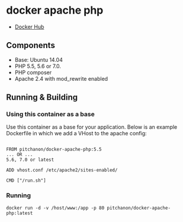 # docker apache php

- [Docker Hub](https://hub.docker.com/r/pitchanon/docker-apache-php-mongo/)

## Components

- Base: Ubuntu 14.04
- PHP 5.5, 5.6 or 7.0.
- PHP composer
- Apache 2.4 with mod_rewrite enabled

## Running & Building
### Using this container as a base
Use this container as a base for your application. Below is an example Dockerfile in which we add a VHost to the apache config:

```

FROM pitchanon/docker-apache-php:5.5
... OR ...
5.6, 7.0 or latest

ADD vhost.conf /etc/apache2/sites-enabled/

CMD ["/run.sh"]

```

### Running

```
docker run -d -v /host/www:/app -p 80 pitchanon/docker-apache-php:latest
```

